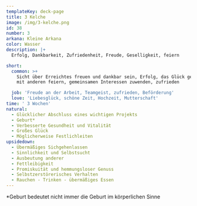 ```yaml
---
templateKey: deck-page
title: 3 Kelche
image: /img/3-kelche.png
id: 38
number: 3
arkana: Kleine Arkana
color: Wasser
description: |+
  Erfolg, Dankbarkeit, Zufriedenheit, Freude, Geselligkeit, feiern

short:
  common: >+
    Sicht über Erreichtes freuen und dankbar sein, Erfolg, das Glück genießen,
    mit anderen feiern, gemeinsamen Interessen zuwenden, zufrieden

  job: 'Freude an der Arbeit, Teamgeist, zufrieden, Beförderung'
  love: 'Liebesglück, schöne Zeit, Hochzeit, Mutterschaft'
time: ' 3 Wochen'
natural:
  - Glücklicher Abschluss eines wichtigen Projekts
  - Geburt*
  - Verbesserte Gesundheit und Vitalität
  - Großes Glück
  - Möglicherweise Festlichleiten
upsidedown:
  - Übermäßiges Sichgehenlassen
  - Sinnlichkeit und Selbstsucht
  - Ausbeutung anderer
  - Fettleibigkeit
  - Promiskuität und hemmungsloser Genuss
  - Selbstzerstörerisches Verhalten
  - Rauchen - Trinken - übermäßiges Essen
---
```

\*Geburt bedeutet nicht immer die Geburt im körperlichen Sinne
